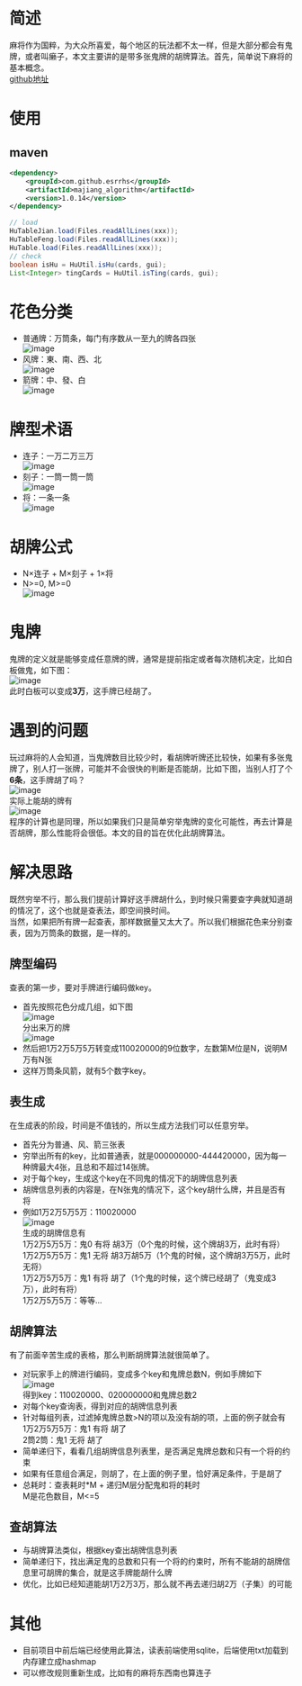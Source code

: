 # 简述
麻将作为国粹，为大众所喜爱，每个地区的玩法都不太一样，但是大部分都会有鬼牌，或者叫癞子，本文主要讲的是带多张鬼牌的胡牌算法。首先，简单说下麻将的基本概念。<br />
[github地址](https://github.com/esrrhs/majiang_algorithm)

# 使用
## maven
``` xml
<dependency>
    <groupId>com.github.esrrhs</groupId>
    <artifactId>majiang_algorithm</artifactId>
    <version>1.0.14</version>
</dependency>
```
``` java
// load
HuTableJian.load(Files.readAllLines(xxx));
HuTableFeng.load(Files.readAllLines(xxx));
HuTable.load(Files.readAllLines(xxx));
// check
boolean isHu = HuUtil.isHu(cards, gui);
List<Integer> tingCards = HuUtil.isTing(cards, gui);
```

# 花色分类
- 普通牌：万筒条，每门有序数从一至九的牌各四张<br />
![image](https://github.com/esrrhs/majiang_algorithm/raw/master/img/wan.png)
- 风牌：東、南、西、北<br />
![image](https://github.com/esrrhs/majiang_algorithm/raw/master/img/feng.png)
- 箭牌：中、發、白<br />
![image](https://github.com/esrrhs/majiang_algorithm/raw/master/img/jian.png)


# 牌型术语
- 连子：一万二万三万<br />
![image](https://github.com/esrrhs/majiang_algorithm/raw/master/img/lianzi.png)
- 刻子：一筒一筒一筒<br />
![image](https://github.com/esrrhs/majiang_algorithm/raw/master/img/kezi.png)
- 将：一条一条<br />
![image](https://github.com/esrrhs/majiang_algorithm/raw/master/img/jiang.png)


# 胡牌公式
- N×连子 + M×刻子 + 1×将
- N>=0, M>=0<br />
![image](https://github.com/esrrhs/majiang_algorithm/raw/master/img/hu.png)

# 鬼牌
鬼牌的定义就是能够变成任意牌的牌，通常是提前指定或者每次随机决定，比如白板做鬼，如下图：<br />
![image](https://github.com/esrrhs/majiang_algorithm/raw/master/img/gui.png)<br />
此时白板可以变成**3万**，这手牌已经胡了。

# 遇到的问题
玩过麻将的人会知道，当鬼牌数目比较少时，看胡牌听牌还比较快，如果有多张鬼牌了，别人打一张牌，可能并不会很快的判断是否能胡，比如下图，当别人打了个**6条**，这手牌胡了吗？<br />
![image](https://github.com/esrrhs/majiang_algorithm/raw/master/img/ting.png)<br />实际上能胡的牌有<br />
![image](https://github.com/esrrhs/majiang_algorithm/raw/master/img/tingde.png)<br />
程序的计算也是同理，所以如果我们只是简单穷举鬼牌的变化可能性，再去计算是否胡牌，那么性能将会很低。本文的目的旨在优化此胡牌算法。

# 解决思路
既然穷举不行，那么我们提前计算好这手牌胡什么，到时候只需要查字典就知道胡的情况了，这个也就是查表法，即空间换时间。<br  />当然，如果把所有牌一起查表，那样数据量又太大了。所以我们根据花色来分别查表，因为万筒条的数据，是一样的。<br />

## 牌型编码
查表的第一步，要对手牌进行编码做key。
- 首先按照花色分成几组，如下图<br />
![image](https://github.com/esrrhs/majiang_algorithm/raw/master/img/bianmada.png)<br />分出来万的牌<br />
![image](https://github.com/esrrhs/majiang_algorithm/raw/master/img/bianma.png)
- 然后把1万2万5万5万转变成110020000的9位数字，左数第M位是N，说明M万有N张
- 这样万筒条风箭，就有5个数字key。

## 表生成
在生成表的阶段，时间是不值钱的，所以生成方法我们可以任意穷举。
- 首先分为普通、风、箭三张表
- 穷举出所有的key，比如普通表，就是000000000-444420000，因为每一种牌最大4张，且总和不超过14张牌。
- 对于每个key，生成这个key在不同鬼的情况下的胡牌信息列表
- 胡牌信息列表的内容是，在N张鬼的情况下，这个key胡什么牌，并且是否有将
- 例如1万2万5万5万：110020000<br />
![image](https://github.com/esrrhs/majiang_algorithm/raw/master/img/bianma.png)<br />
生成的胡牌信息有
<br />1万2万5万5万：鬼0 有将 胡3万（0个鬼的时候，这个牌胡3万，此时有将）
<br />1万2万5万5万：鬼1 无将 胡3万胡5万（1个鬼的时候，这个牌胡3万5万，此时无将）
<br />1万2万5万5万：鬼1 有将 胡了（1个鬼的时候，这个牌已经胡了（鬼变成3万），此时有将）
<br />1万2万5万5万：等等...

## 胡牌算法
有了前面辛苦生成的表格，那么判断胡牌算法就很简单了。
- 对玩家手上的牌进行编码，变成多个key和鬼牌总数N，例如手牌如下<br />
![image](https://github.com/esrrhs/majiang_algorithm/raw/master/img/bianmada.png)<br />
得到key：110020000、020000000和鬼牌总数2
- 对每个key查询表，得到对应的胡牌信息列表
- 针对每组列表，过滤掉鬼牌总数>N的项以及没有胡的项，上面的例子就会有<br />
1万2万5万5万：鬼1 有将 胡了<br />
2筒2筒：鬼1 无将 胡了
- 简单递归下，看看几组胡牌信息列表里，是否满足鬼牌总数和只有一个将的约束
- 如果有任意组合满足，则胡了，在上面的例子里，恰好满足条件，于是胡了
- 总耗时：查表耗时*M + 递归M层分配鬼和将的耗时<br />
M是花色数目，M<=5

## 查胡算法
- 与胡牌算法类似，根据key查出胡牌信息列表
- 简单递归下，找出满足鬼的总数和只有一个将的约束时，所有不能胡的胡牌信息里可胡牌的集合，就是这手牌能胡什么牌
- 优化，比如已经知道能胡1万2万3万，那么就不再去递归胡2万（子集）的可能

# 其他
- 目前项目中前后端已经使用此算法，读表前端使用sqlite，后端使用txt加载到内存建立成hashmap
- 可以修改规则重新生成，比如有的麻将东西南也算连子

